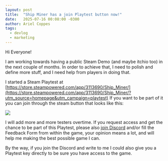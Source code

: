 ```yaml
---
layout: post
title:  "Ship Miner has a join Playtest button now!"
date:   2025-07-16 00:08:00 -0300
author: Ariel Coppes
tags:
  - devlog
  - marketing
---
```


Hi Everyone!

I am working towards having a public Steam Demo (and maybe itchio too) in the next couple of months. In order to achieve that, I need to polish and define more stuff, and I need help from players in doing that.

I started a Steam Playtest at [https://store.steampowered.com/app/3113690/Ship_Miner/](https://store.steampowered.com/app/3113690/Ship_Miner/?utm_source=homepage&utm_campaign=playtest) If you want to be part of it you can join through the steam button that looks like this:

<div class="post-image">
<a href="https://store.steampowered.com/app/3113690/Ship_Miner/?utm_source=homepage&utm_campaign=playtest">
<img src="/assets/steam_playtest_button.png" />
</a>
</div>

I will add more and more testers overtime. If you request access and get the chance to be part of this Playtest, please also [join Discord](https://discord.gg/h8pBSNkzXd) and/or fill the Feedback Form from within the game, your opinion means a lot, and will help me making the best possible game I can. 

By the way, if you join the Discord and write to me I could also give you a Playtest key directly to be sure you have access to the game.
